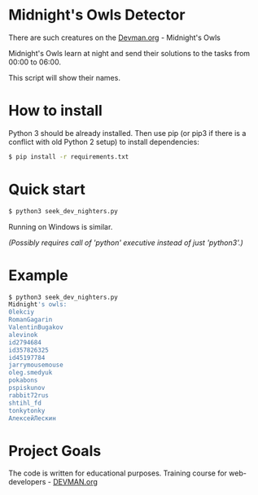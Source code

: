 # Midnight's Owls Detector

There are such creatures on the [Devman.org](https://devman.org) - Midnight's Owls

Midnight's Owls learn at night and send their solutions to the tasks from 00:00 to 06:00.

This script will show their names.

# How to install
Python 3 should be already installed. Then use pip (or pip3 if there is a conflict with old Python 2 setup) to install dependencies:

```bash
$ pip install -r requirements.txt
```
# Quick start

```bash
$ python3 seek_dev_nighters.py
```

Running on Windows is similar.

*(Possibly requires call of 'python' executive instead of just 'python3'.)*

# Example
```bash
$ python3 seek_dev_nighters.py
Midnight's owls:
0lekciy
RomanGagarin
ValentinBugakov
alevinok
id2794684
id357826325
id45197784
jarrymousemouse
oleg.smedyuk
pokabons
pspiskunov
rabbit72rus
shtihl_fd
tonkytonky
АлексейЛескин
```
# Project Goals

The code is written for educational purposes. Training course for web-developers - [DEVMAN.org](https://devman.org)
